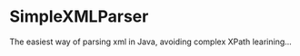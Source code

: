 SimpleXMLParser
===============

The easiest way of parsing xml in Java, avoiding complex XPath learining...